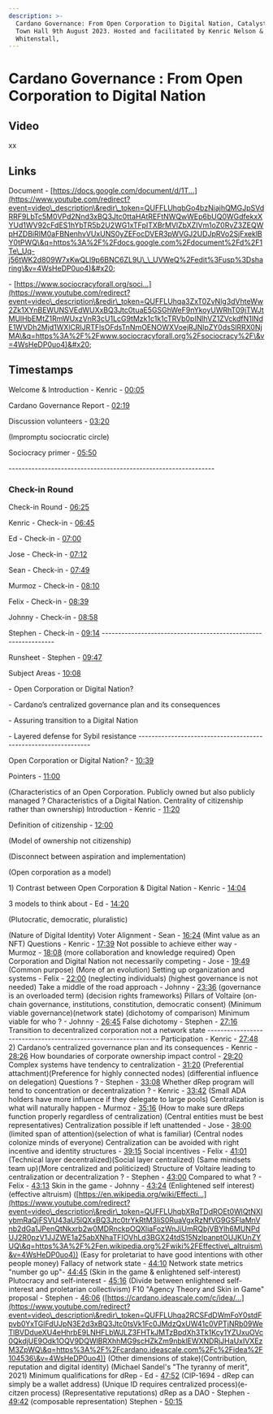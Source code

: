 ```yaml
---
description: >-
  Cardano Governance: From Open Corporation to Digital Nation, Catalyst After
  Town Hall 9th August 2023. Hosted and facilitated by Kenric Nelson & Stephen
  Whitenstall,
---
```


# Cardano Governance : From Open Corporation to Digital Nation

## Video

xx

## Links&#x20;

Document - [https://docs.google.com/document/d/1T...](https://www.youtube.com/redirect?event=video\_description\&redir\_token=QUFFLUhqbGo4bzNiajhQMGJpSVdRRF9LbTc5M0VPd2Nnd3xBQ3Jtc0ttaHAtREFtNWQwWEp6bUQ0WGdfekxXYUd1WV92cFdES1hYbTR5b2U2WG1xTFpITXBrMVlZbXZIVm1oZ0RvZ3ZEQWpHZDBiRlM0aFBNenhvVUxUNS0yZEFocDVER3pWVGJ2UDJpRVo2SjFxeklBY0tPWQ\&q=https%3A%2F%2Fdocs.google.com%2Fdocument%2Fd%2F1Te\_Uq-j56tWK2d809W7xKwQLl9p6BNC6ZL9U\_\_UVWeQ%2Fedit%3Fusp%3Dsharing\&v=4WsHeDP0uo4)&#x20;

\- [https://www.sociocracyforall.org/soci...](https://www.youtube.com/redirect?event=video\_description\&redir\_token=QUFFLUhqa3ZxT0ZvNlg3dVhteWw2Zk1XYnBEWUNSVEdWUXxBQ3Jtc0tuaE5GSGhWeF9nYkoyUWRhT09jTWJtMUlHbEMtZ1RmWUxzVnR3cU1LcG9tMzk1c1k1cTRVb0pINlhVZ1ZVckdfN1lNdE1WVDh2Mjd1WXlCRlJRTFlsOFdsTnNmOENOWXVoejRJNlpZY0dsSlRRX0NjMA\&q=https%3A%2F%2Fwww.sociocracyforall.org%2Fsociocracy%2F\&v=4WsHeDP0uo4)&#x20;

## Timestamps&#x20;

Welcome & Introduction - Kenric - [00:05](https://www.youtube.com/watch?v=4WsHeDP0uo4\&t=5s)&#x20;

Cardano Governance Report - [02:19](https://www.youtube.com/watch?v=4WsHeDP0uo4\&t=139s)&#x20;

Discussion volunteers - [03:20](https://www.youtube.com/watch?v=4WsHeDP0uo4\&t=200s)&#x20;

(Impromptu sociocratic circle)&#x20;

Sociocracy primer - [05:50](https://www.youtube.com/watch?v=4WsHeDP0uo4\&t=350s)&#x20;

\---------------------------------------------------------------&#x20;

### Check-in Round

Check-in Round - [06:25](https://www.youtube.com/watch?v=4WsHeDP0uo4\&t=385s)&#x20;

Kenric - Check-in - [06:45](https://www.youtube.com/watch?v=4WsHeDP0uo4\&t=405s)&#x20;

Ed - Check-in - [07:00](https://www.youtube.com/watch?v=4WsHeDP0uo4\&t=420s)&#x20;

Jose - Check-in - [07:12](https://www.youtube.com/watch?v=4WsHeDP0uo4\&t=432s)&#x20;

Sean - Check-in - [07:49](https://www.youtube.com/watch?v=4WsHeDP0uo4\&t=469s)&#x20;

Murmoz - Check-in - [08:10](https://www.youtube.com/watch?v=4WsHeDP0uo4\&t=490s)&#x20;

Felix - Check-in - [08:39](https://www.youtube.com/watch?v=4WsHeDP0uo4\&t=519s)&#x20;

Johnny - Check-in - [08:58](https://www.youtube.com/watch?v=4WsHeDP0uo4\&t=538s)&#x20;

Stephen - Check-in - [09:14](https://www.youtube.com/watch?v=4WsHeDP0uo4\&t=554s) ---------------------------------------------------------------&#x20;

Runsheet - Stephen - [09:47](https://www.youtube.com/watch?v=4WsHeDP0uo4\&t=587s)&#x20;

Subject Areas - [10:08](https://www.youtube.com/watch?v=4WsHeDP0uo4\&t=608s)&#x20;

\- Open Corporation or Digital Nation?&#x20;

\- Cardano’s centralized governance plan and its consequences&#x20;

\- Assuring transition to a Digital Nation&#x20;

\- Layered defense for Sybil resistance ---------------------------------------------------------------&#x20;

Open Corporation or Digital Nation? - [10:39](https://www.youtube.com/watch?v=4WsHeDP0uo4\&t=639s)&#x20;

Pointers - [11:00](https://www.youtube.com/watch?v=4WsHeDP0uo4\&t=660s)&#x20;

(Characteristics of an Open Corporation. Publicly owned but also publicly managed ? Characteristics of a Digital Nation. Centrality of citizenship rather than ownership) Introduction - Kenric - [11:20](https://www.youtube.com/watch?v=4WsHeDP0uo4\&t=680s)&#x20;

Definition of citizenship - [12:00](https://www.youtube.com/watch?v=4WsHeDP0uo4\&t=720s)&#x20;

(Model of ownership not citizenship)&#x20;

(Disconnect between aspiration and implementation)

&#x20;(Open corporation as a model)&#x20;

1\) Contrast between Open Corporation & Digital Nation - Kenric - [14:04](https://www.youtube.com/watch?v=4WsHeDP0uo4\&t=844s)&#x20;

3 models to think about - Ed - [14:20](https://www.youtube.com/watch?v=4WsHeDP0uo4\&t=860s)&#x20;

(Plutocratic, democratic, pluralistic)&#x20;

(Nature of Digital Identity) Voter Alignment - Sean - [16:24](https://www.youtube.com/watch?v=4WsHeDP0uo4\&t=984s) (Mint value as an NFT) Questions - Kenric - [17:39](https://www.youtube.com/watch?v=4WsHeDP0uo4\&t=1059s) Not possible to achieve either way - Murmoz - [18:08](https://www.youtube.com/watch?v=4WsHeDP0uo4\&t=1088s) (more collaboration and knowledge required) Open Corporation and Digital Nation not necessarily competing - Jose - [19:49](https://www.youtube.com/watch?v=4WsHeDP0uo4\&t=1189s) (Common purpose) (More of an evolution) Setting up organization and systems - Felix - [22:00](https://www.youtube.com/watch?v=4WsHeDP0uo4\&t=1320s) (neglecting individuals) (highest governance is not needed) Take a middle of the road approach - Johnny - [23:36](https://www.youtube.com/watch?v=4WsHeDP0uo4\&t=1416s) (governance is an overloaded term) (decision rights frameworks) Pillars of Voltaire (on-chain governance, institutions, constitution, democratic consent) (Minimum viable governance)(network state) (dichotomy of comparison) Minimum viable for who ? - Johnny - [26:45](https://www.youtube.com/watch?v=4WsHeDP0uo4\&t=1605s) False dichotomy - Stephen - [27:16](https://www.youtube.com/watch?v=4WsHeDP0uo4\&t=1636s) Transition to decentralized corporation not a network state --------------------------------------------------------------- Participation - Kenric - [27:48](https://www.youtube.com/watch?v=4WsHeDP0uo4\&t=1668s) 2) Cardano’s centralized governance plan and its consequences - Kenric - [28:26](https://www.youtube.com/watch?v=4WsHeDP0uo4\&t=1706s) How boundaries of corporate ownership impact control - [29:20](https://www.youtube.com/watch?v=4WsHeDP0uo4\&t=1760s) Complex systems have tendency to centralization - [31:20](https://www.youtube.com/watch?v=4WsHeDP0uo4\&t=1880s) (Preferential attachment)(Preference for highly connected nodes) (differential influence on delegation) Questions ? - Stephen - [33:08](https://www.youtube.com/watch?v=4WsHeDP0uo4\&t=1988s) Whether dRep program will tend to concentration or decentralization ? - Kenric - [33:42](https://www.youtube.com/watch?v=4WsHeDP0uo4\&t=2022s) (Small ADA holders have more influence if they delegate to large pools) Centralization is what will naturally happen - Murmoz - [35:16](https://www.youtube.com/watch?v=4WsHeDP0uo4\&t=2116s) (How to make sure dReps function properly regardless of centralization) (Central entities must be best representatives) Centralization possible if left unattended - Jose - [38:00](https://www.youtube.com/watch?v=4WsHeDP0uo4\&t=2280s) (limited span of attention)(selection of what is familiar) (Central nodes colonize minds of everyone) Centralization can be avoided with right incentive and identity structures - [39:15](https://www.youtube.com/watch?v=4WsHeDP0uo4\&t=2355s) Social incentives - Felix - [41:01](https://www.youtube.com/watch?v=4WsHeDP0uo4\&t=2461s) (Technical layer decentralized)(Social layer centralized) (Same mindsets team up)(More centralized and politicized) Structure of Voltaire leading to centralization or decentralization ? - Stephen - [43:00](https://www.youtube.com/watch?v=4WsHeDP0uo4\&t=2580s) Compared to what ? - Felix - [43:13](https://www.youtube.com/watch?v=4WsHeDP0uo4\&t=2593s) Skin in the game - Johnny - [43:24](https://www.youtube.com/watch?v=4WsHeDP0uo4\&t=2604s) (Enlightened self interest)(effective altruism) ([https://en.wikipedia.org/wiki/Effecti...](https://www.youtube.com/redirect?event=video\_description\&redir\_token=QUFFLUhqbXRqTDdROEt0WlQtNXIybmRaQjFSVU43aU5lQXxBQ3Jtc0trYkRtM3liS0RuaVgxRzNfVG9GSFlaMnVnb2dGa1JPenQtNkxrb2w0MDRnckpOQXliaFozWnJiUmRQbjVBYlh6MUNPdUJ2R0pzV1JJZWE1a25abXNhaTFIOVhLd3BGX24tdS15NzlpanptOUJKUnZYUQ\&q=https%3A%2F%2Fen.wikipedia.org%2Fwiki%2FEffective\_altruism\&v=4WsHeDP0uo4)) (Easy for proletariat to have good intentions with other people money) Fallacy of network state - [44:10](https://www.youtube.com/watch?v=4WsHeDP0uo4\&t=2650s) Network state metrics "number go up"- [44:45](https://www.youtube.com/watch?v=4WsHeDP0uo4\&t=2685s) (Skin in the game & enlightened self-interest) Plutocracy and self-interest - [45:16](https://www.youtube.com/watch?v=4WsHeDP0uo4\&t=2716s) (Divide between enlightened self-interest and proletarian collectivism) F10 "Agency Theory and Skin in Game" proposal - Stephen - [46:06](https://www.youtube.com/watch?v=4WsHeDP0uo4\&t=2766s) ([https://cardano.ideascale.com/c/idea/...](https://www.youtube.com/redirect?event=video\_description\&redir\_token=QUFFLUhqa2RCSFdDWmFoY0stdFpvb0YxTGlFdUJpN3E2d3xBQ3Jtc0tsVk1Fc0JMdzQxUW41c0VPTjNRb09WeTlBVDdueXU4eHhrbE9LNHFLbWJLZ3FHTkJMTzBpdXh3Tk1Kcy1YZUxuOVc0QkdjUE9Odk1OQV9DQWlBRXhhMG9scHZkZm9nbklEWXNDRjJHaUxIVXEzM3ZpWQ\&q=https%3A%2F%2Fcardano.ideascale.com%2Fc%2Fidea%2F104536\&v=4WsHeDP0uo4)) (Other dimensions of stake)(Contribution, reputation and digital identity) (Michael Sandel's "The tyranny of merit", 2021) Minimum qualifications for dRep - Ed - [47:52](https://www.youtube.com/watch?v=4WsHeDP0uo4\&t=2872s) (CIP-1694 - dRep can simply be a wallet address) (Unique ID requires centralized process)(e-citzen process) (Representative reputations) dRep as a DAO - Stephen - [49:42](https://www.youtube.com/watch?v=4WsHeDP0uo4\&t=2982s) (composable representation) Stephen - [50:15](https://www.youtube.com/watch?v=4WsHeDP0uo4\&t=3015s)
